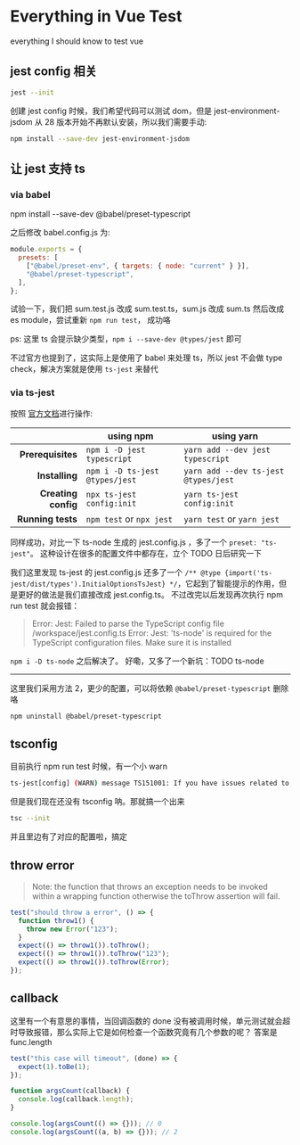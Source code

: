 # Everything in Vue Test

everything I should know to test vue

## jest config 相关

```bash
jest --init
```

创建 jest config 时候，我们希望代码可以测试 dom，但是 jest-environment-jsdom 从 28 版本开始不再默认安装，所以我们需要手动:

```bash
npm install --save-dev jest-environment-jsdom
```

## 让 jest 支持 ts

### via babel

npm install --save-dev @babel/preset-typescript

之后修改 babel.config.js 为:

```js
module.exports = {
  presets: [
    ["@babel/preset-env", { targets: { node: "current" } }],
    "@babel/preset-typescript",
  ],
};
```

试验一下，我们把 sum.test.js 改成 sum.test.ts，sum.js 改成 sum.ts 然后改成 es module，尝试重新 `npm run test`， 成功咯

ps: 这里 ts 会提示缺少类型，`npm i --save-dev @types/jest` 即可

不过官方也提到了，这实际上是使用了 babel 来处理 ts，所以 jest 不会做 type check，解决方案就是使用 `ts-jest` 来替代

### via ts-jest

按照 [官方文档](https://kulshekhar.github.io/ts-jest)进行操作:

|                     | using npm                      | using yarn                           |
| ------------------: | ------------------------------ | ------------------------------------ |
|   **Prerequisites** | `npm i -D jest typescript`     | `yarn add --dev jest typescript`     |
|      **Installing** | `npm i -D ts-jest @types/jest` | `yarn add --dev ts-jest @types/jest` |
| **Creating config** | `npx ts-jest config:init`      | `yarn ts-jest config:init`           |
|   **Running tests** | `npm test` or `npx jest`       | `yarn test` or `yarn jest`           |

同样成功，对比一下 ts-node 生成的 jest.config.js ，多了一个 `preset: "ts-jest"`。 这种设计在很多的配置文件中都存在，立个 TODO 日后研究一下

我们这里发现 ts-jest 的 jest.config.js 还多了一个
`/** @type {import('ts-jest/dist/types').InitialOptionsTsJest} */`，它起到了智能提示的作用，但是更好的做法是我们直接改成 jest.config.ts。 不过改完以后发现再次执行 npm run test 就会报错：

> Error: Jest: Failed to parse the TypeScript config file /workspace/jest.config.ts
> Error: Jest: 'ts-node' is required for the TypeScript configuration files. Make sure it is installed

`npm i -D ts-node` 之后解决了。
好嘞，又多了一个新坑：TODO ts-node

---

这里我们采用方法 2，更少的配置，可以将依赖 `@babel/preset-typescript` 删除咯

```bash
npm uninstall @babel/preset-typescript
```

## tsconfig

目前执行 npm run test 时候，有一个小 warn

```bash
ts-jest[config] (WARN) message TS151001: If you have issues related to imports, you should consider setting `esModuleInterop` to `true` in your TypeScript configurModuleInterop` to `true` in your TypeScript configuration file (usually `tsconfig.json`).
```

但是我们现在还没有 tsconfig 呐。那就搞一个出来

```bash
tsc --init
```

并且里边有了对应的配置啦，搞定

## throw error

> Note: the function that throws an exception needs to be invoked within a wrapping function otherwise the toThrow assertion will fail.

```ts
test("should throw a error", () => {
  function throw1() {
    throw new Error("123");
  }
  expect(() => throw1()).toThrow();
  expect(() => throw1()).toThrow("123");
  expect(() => throw1()).toThrow(Error);
});
```

## callback

这里有一个有意思的事情，当回调函数的 done 没有被调用时候，单元测试就会超时导致报错，那么实际上它是如何检查一个函数究竟有几个参数的呢？ 答案是 func.length

```ts
test("this case will timeout", (done) => {
  expect(1).toBe(1);
});
```

```ts
function argsCount(callback) {
  console.log(callback.length);
}

console.log(argsCount(() => {})); // 0
console.log(argsCount((a, b) => {})); // 2
```
